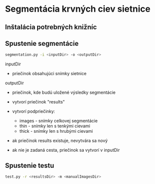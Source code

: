 # Segmentácia krvných ciev sietnice

## Inštalácia potrebných knižníc

## Spustenie segmentácie
```bash
segmentation.py -i <inputDir> -o <outputDir>
```
inputDir 
- priečinok obsahujúci snímky sietnice

outputDir 
- priečinok, kde budú uložené výsledky segmentácie
- vytvorí priečinok "results"
- vytvorí podpriečinky:
  - images - snímky celkovej segmentácie
  - thin - snímky len s tenkými cievami
  - thick - snímky len s hrubými cievami
    
- ak priečinok results existuje, nevytvára sa nový
- ak nie je zadaná cesta, priečinok sa vytvorí v inputDir

## Spustenie testu
```bash
test.py -r <resultsDir> -m <manualImagesDir>
```


